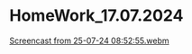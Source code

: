 # HomeWork_17.07.2024


[Screencast from 25-07-24 08:52:55.webm](https://github.com/user-attachments/assets/156acb20-887b-423b-8f50-f9ac379a7502)
